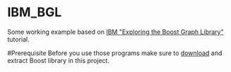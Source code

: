 # IBM_BGL
Some working example based on   [IBM "Exploring the Boost Graph Library" ](http://www.ibm.com/developerworks/aix/library/au-aix-boost-graph/) tutorial.

#Prerequisite
Before you use those programs make sure to [download](http://sourceforge.net/projects/boost/files/boost/1.57.0/boost_1_57_0.tar.gz/download) and extract Boost  library in this project.

